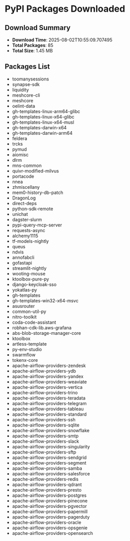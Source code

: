 # PyPI Packages Downloaded

## Download Summary
- **Download Time**: 2025-08-02T10:55:09.707495
- **Total Packages**: 85
- **Total Size**: 1.45 MB

## Packages List
- toomanysessions
- synapse-sdk
- liquidity
- meshcore-cli
- meshcore
- oelint-data
- gh-templates-linux-arm64-glibc
- gh-templates-linux-x64-glibc
- gh-templates-linux-x64-musl
- gh-templates-darwin-x64
- gh-templates-darwin-arm64
- feldera
- trcks
- pymud
- aiomisc
- dlrm
- mns-common
- quivr-modified-milvus
- portacode
- nnea
- zhmiscellany
- mem0-history-db-patch
- DragonLog
- direct-deps
- python-sdk-remote
- unichat
- dagster-slurm
- pypi-query-mcp-server
- requests-async
- alchemy1115
- tf-models-nightly
- queus
- ndvis
- annofabcli
- gofastapi
- streamlit-nightly
- wooting-mouse
- ktoolbox-pure-py
- django-keycloak-sso
- yokatlas-py
- gh-templates
- gh-templates-win32-x64-msvc
- asusrouter
- common-util-py
- nitro-toolkit
- coda-code-assistant
- robhan-cdk-lib.aws-grafana
- abs-blob-storage-manager-core
- ktoolbox
- artless-template
- py-env-studio
- swarmflow
- tokenx-core
- apache-airflow-providers-zendesk
- apache-airflow-providers-ydb
- apache-airflow-providers-yandex
- apache-airflow-providers-weaviate
- apache-airflow-providers-vertica
- apache-airflow-providers-trino
- apache-airflow-providers-teradata
- apache-airflow-providers-telegram
- apache-airflow-providers-tableau
- apache-airflow-providers-standard
- apache-airflow-providers-ssh
- apache-airflow-providers-sqlite
- apache-airflow-providers-snowflake
- apache-airflow-providers-smtp
- apache-airflow-providers-slack
- apache-airflow-providers-singularity
- apache-airflow-providers-sftp
- apache-airflow-providers-sendgrid
- apache-airflow-providers-segment
- apache-airflow-providers-samba
- apache-airflow-providers-salesforce
- apache-airflow-providers-redis
- apache-airflow-providers-qdrant
- apache-airflow-providers-presto
- apache-airflow-providers-postgres
- apache-airflow-providers-pinecone
- apache-airflow-providers-pgvector
- apache-airflow-providers-papermill
- apache-airflow-providers-pagerduty
- apache-airflow-providers-oracle
- apache-airflow-providers-opsgenie
- apache-airflow-providers-opensearch
